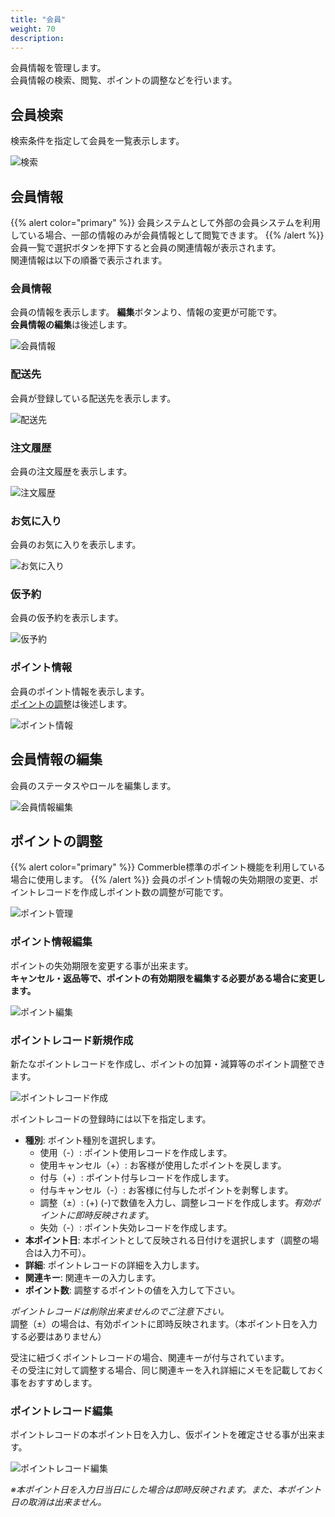 ```yaml
---
title: "会員"
weight: 70
description: 
---
```


会員情報を管理します。  
会員情報の検索、閲覧、ポイントの調整などを行います。

## 会員検索
検索条件を指定して会員を一覧表示します。

![検索](search.png)

## 会員情報
{{% alert color="primary" %}}
会員システムとして外部の会員システムを利用している場合、一部の情報のみが会員情報として閲覧できます。
{{% /alert %}}
会員一覧で選択ボタンを押下すると会員の関連情報が表示されます。  
関連情報は以下の順番で表示されます。

### 会員情報
会員の情報を表示します。
**編集**ボタンより、情報の変更が可能です。  
**会員情報の編集**は後述します。

![会員情報](customer-info.png)

### 配送先
会員が登録している配送先を表示します。

![配送先](delivery-address.png)

### 注文履歴
会員の注文履歴を表示します。

![注文履歴](order.png)

### お気に入り
会員のお気に入りを表示します。

![お気に入り](favorite.png)

### 仮予約
会員の仮予約を表示します。

![仮予約](reserve-order.png)

### ポイント情報
会員のポイント情報を表示します。  
[ポイントの調整](.#ポイントの調整)は後述します。

![ポイント情報](point.png)

## 会員情報の編集
会員のステータスやロールを編集します。

![会員情報編集](customer-edit.png)

## ポイントの調整
{{% alert color="primary" %}}
Commerble標準のポイント機能を利用している場合に使用します。
{{% /alert %}}
会員のポイント情報の失効期限の変更、ポイントレコードを作成しポイント数の調整が可能です。

![ポイント管理](point-manage.png)

### ポイント情報編集
ポイントの失効期限を変更する事が出来ます。  
**キャンセル・返品等で、ポイントの有効期限を編集する必要がある場合に変更します。**

![ポイント編集](point-edit.png)

### ポイントレコード新規作成
新たなポイントレコードを作成し、ポイントの加算・減算等のポイント調整できます。

![ポイントレコード作成](point-record-create.png)

ポイントレコードの登録時には以下を指定します。

- **種別**: ポイント種別を選択します。
  - 使用（-）: ポイント使用レコードを作成します。
  - 使用キャンセル（+）: お客様が使用したポイントを戻します。
  - 付与（+）: ポイント付与レコードを作成します。
  - 付与キャンセル（-）: お客様に付与したポイントを剥奪します。
  - 調整（±）: 	(+) (-)で数値を入力し、調整レコードを作成します。*有効ポイントに即時反映されます*。
  - 失効（-）: ポイント失効レコードを作成します。
- **本ポイント日**: 本ポイントとして反映される日付けを選択します（調整の場合は入力不可）。
- **詳細**: ポイントレコードの詳細を入力します。
- **関連キー**: 関連キーの入力します。
- **ポイント数**: 調整するポイントの値を入力して下さい。

*ポイントレコードは削除出来ませんのでご注意下さい。*  
調整（±）の場合は、有効ポイントに即時反映されます。（本ポイント日を入力する必要はありません）

受注に紐づくポイントレコードの場合、関連キーが付与されています。  
その受注に対して調整する場合、同じ関連キーを入れ詳細にメモを記載しておく事をおすすめします。

### ポイントレコード編集
ポイントレコードの本ポイント日を入力し、仮ポイントを確定させる事が出来ます。

![ポイントレコード編集](point-record-edit.png)

*※本ポイント日を入力日当日にした場合は即時反映されます。また、本ポイント日の取消は出来ません。*

















